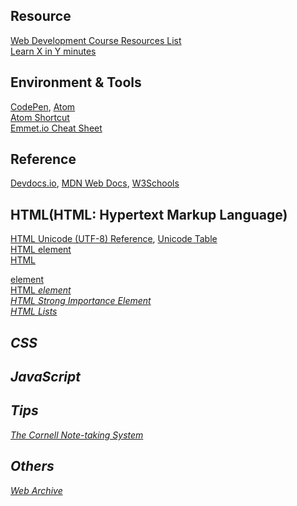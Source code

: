 ## Resource
[Web Development Course Resources List](https://www.appbrewery.co/p/web-development-course-resources/)\
[Learn X in Y minutes](https://learnxinyminutes.com/)

## Environment & Tools
[CodePen](https://codepen.io/), [Atom](https://atom.io/)\
[Atom Shortcut](https://atom.io/packages/atom-shortcuts)\
[Emmet.io Cheat Sheet](https://docs.emmet.io/cheat-sheet/)

## Reference
[Devdocs.io](https://devdocs.io/html/), [MDN Web Docs](https://developer.mozilla.org/en-US/docs/Web/HTML), [W3Schools](https://www.w3schools.com/html/default.asp)

## HTML(HTML: Hypertext Markup Language)
[HTML Unicode (UTF-8) Reference](https://www.w3schools.com/charsets/ref_html_utf8.asp), [Unicode Table](https://unicode-table.com/en/)\
[ HTML <meta> element](https://developer.mozilla.org/en-US/docs/Web/HTML/Element/meta)\
[HTML <p> element](https://developer.mozilla.org/en-US/docs/Web/HTML/Element/p)\
[HTML <em> element](https://developer.mozilla.org/en-US/docs/Web/HTML/Element/em)\
[HTML Strong Importance Element](https://developer.mozilla.org/en-US/docs/Web/HTML/Element/strong)\
[HTML Lists](https://www.w3schools.com/html/html_lists.asp)

## CSS

## JavaScript

## Tips
[The Cornell Note-taking System](http://lsc.cornell.edu/study-skills/cornell-note-taking-system/)

## Others
[Web Archive](http://web.archive.org/)
